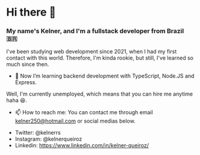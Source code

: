 # Hi there 👋

### My name's Kelner, and I'm a fullstack developer from Brazil :brazil:

I've been studying web development since 2021, when I had my first contact with this world. Therefore, I'm kinda rookie, but still, I've learned so much since then.

- 🌱 Now I’m learning backend development with TypeScript, Node.JS and Express.

Well, I'm currently unemployed, which means that you can hire me anytime haha :satisfied:.

- 📫 How to reach me: You can contact me through email kelner250@hotmail.com or social medias below.

* Twitter: @kelnerrs
* Instagram: @kelnerqueiroz
* Linkedin: https://www.linkedin.com/in/kelner-queiroz/

<!--
**kelnerroberto/kelnerroberto** is a ✨ _special_ ✨ repository because its `README.md` (this file) appears on your GitHub profile.

Here are some ideas to get you started:

- 🔭 I’m currently working on ...
- 👯 I’m looking to collaborate on ...
- 🤔 I’m looking for help with ...
- 💬 Ask me about ...
- 😄 Pronouns: ...
- ⚡ Fun fact: ...
-->
